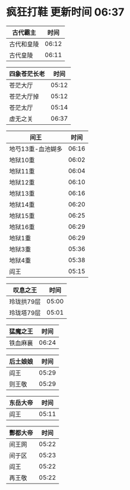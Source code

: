 # 疯狂打鞋 更新时间 06:37

| 古代霸主   | 时间    |
|--------|-------|
| 古代和皇陵 | 06:12 |
| 古代皇陵 | 06:11 |

| 四象苍茫长老   | 时间    |
|--------|-------|
| 苍茫大厅 | 05:12 |
| 苍茫大厅掉 | 05:12 |
| 苍茫太厅 | 05:14 |
| 虚无之关 | 06:37 |

| 间王   | 时间    |
|--------|-------|
| 地芍13重-血池蝴多 | 06:16 |
| 地狱10重 | 06:02 |
| 地狱11重 | 06:04 |
| 地狱12重 | 06:10 |
| 地狱13重 | 06:16 |
| 地狱14重 | 06:20 |
| 地狱15重 | 06:25 |
| 地狱16重 | 06:29 |
| 地狱1重 | 06:29 |
| 地狱3重 | 05:36 |
| 地狱4重 | 05:38 |
| 阎王 | 05:15 |

| 叹息之王   | 时间    |
|--------|-------|
| 玲珑拱79层 | 05:00 |
| 玲珑塔79层 | 05:01 |

| 猛魔之王   | 时间    |
|--------|-------|
| 铁血麻襄 | 06:24 |

| 后土娘娘   | 时间    |
|--------|-------|
| 阎王 | 05:29 |
| 则王敬 | 05:29 |

| 东岳大帝   | 时间    |
|--------|-------|
| 阎王 | 05:11 |

| 酆都大帝   | 时间    |
|--------|-------|
| 间王网 | 05:22 |
| 间于区 | 05:23 |
| 阎王 | 05:22 |
| 再王敬 | 05:22 |